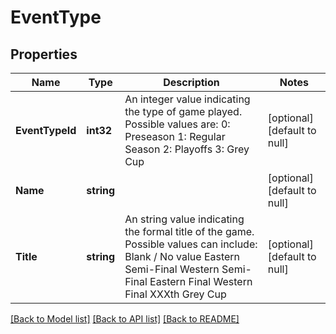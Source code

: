 # EventType

## Properties
Name | Type | Description | Notes
------------ | ------------- | ------------- | -------------
**EventTypeId** | **int32** | An integer value indicating the type of game played. Possible values are: 0: Preseason 1: Regular Season 2: Playoffs 3: Grey Cup  | [optional] [default to null]
**Name** | **string** |  | [optional] [default to null]
**Title** | **string** | An string value indicating the formal title of the game. Possible values can include: Blank / No value Eastern Semi-Final Western Semi-Final Eastern Final Western Final XXXth Grey Cup  | [optional] [default to null]

[[Back to Model list]](../README.md#documentation-for-models) [[Back to API list]](../README.md#documentation-for-api-endpoints) [[Back to README]](../README.md)


